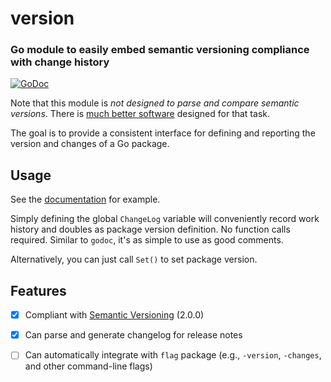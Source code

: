 [docimg]:https://godoc.org/github.com/ardnew/version?status.svg
[docurl]:https://godoc.org/github.com/ardnew/version

# version
### Go module to easily embed semantic versioning compliance with change history

[![GoDoc][docimg]][docurl]

Note that this module is _not designed to parse and compare semantic versions_. There is [much better software](https://github.com/Masterminds/semver) designed for that task.

The goal is to provide a consistent interface for defining and reporting the version and changes of a Go package.

## Usage
See the [documentation][docurl] for example.

Simply defining the global `ChangeLog` variable will conveniently record work history and doubles as package version definition. No function calls required. Similar to `godoc`, it's as simple to use as good comments.

Alternatively, you can just call `Set()` to set package version.

## Features
- [x] Compliant with [Semantic Versioning](https://semver.org/) (2.0.0)
- [x] Can parse and generate changelog for release notes
- [ ] Can automatically integrate with `flag` package (e.g., `-version`, `-changes`, and other command-line flags)


